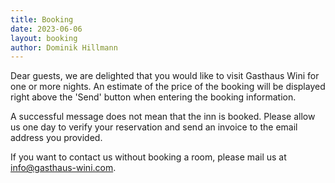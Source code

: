 ```yaml
---
title: Booking
date: 2023-06-06
layout: booking
author: Dominik Hillmann
---
```


Dear guests, we are delighted that you would like to visit Gasthaus Wini for one or more nights.
An estimate of the price of the booking will be displayed right above the 'Send' button when entering the
booking information.


A successful message does not mean that the inn is booked. 
Please allow us one day to verify your reservation and send an invoice to the email address you 
provided.

If you want to contact us without booking a room, please mail us at
[info@gasthaus-wini.com](mailto:info@gasthaus-wini.com).

